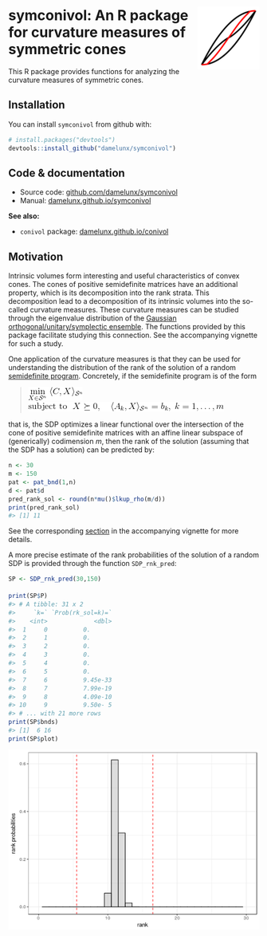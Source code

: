 
<!-- README.md is generated from README.Rmd. Please edit that file -->
symconivol:<img src="logo.png" width="125" height="125" align="right"/> An R package for curvature measures of symmetric cones
==============================================================================================================================

This R package provides functions for analyzing the curvature measures of symmetric cones.

Installation
------------

You can install `symconivol` from github with:

``` r
# install.packages("devtools")
devtools::install_github("damelunx/symconivol")
```

Code & documentation
--------------------

-   Source code: [github.com/damelunx/symconivol](http://github.com/damelunx/symconivol)
-   Manual: [damelunx.github.io/symconivol](http://damelunx.github.io/symconivol)

**See also:**

-   `conivol` package: [damelunx.github.io/conivol](http://damelunx.github.io/conivol)

Motivation
----------

Intrinsic volumes form interesting and useful characteristics of convex cones. The cones of positive semidefinite matrices have an additional property, which is its decomposition into the rank strata. This decomposition lead to a decomposition of its intrinsic volumes into the so-called curvature measures. These curvature measures can be studied through the eigenvalue distribution of the [Gaussian orthogonal/unitary/symplectic ensemble](https://en.wikipedia.org/wiki/Random_matrix). The functions provided by this package facilitate studying this connection. See the accompanying vignette for such a study.

One application of the curvature measures is that they can be used for understanding the distribution of the rank of the solution of a random [semidefinite program](https://en.wikipedia.org/wiki/Semidefinite_programming). Concretely, if the semidefinite program is of the form

> ![equation](README_figures/gif.latex-eq1.gif)
> ![equation](README_figures/gif.latex-eq2.gif)

that is, the SDP optimizes a linear functional over the intersection of the cone of positive semidefinite matrices with an affine linear subspace of (generically) codimension *m*, then the rank of the solution (assuming that the SDP has a solution) can be predicted by:

``` r
n <- 30
m <- 150
pat <- pat_bnd(1,n)
d <- pat$d
pred_rank_sol <- round(n*mu()$lkup_rho(m/d))
print(pred_rank_sol)
#> [1] 11
```

See the corresponding [section](http://damelunx.github.io/symconivol/articles/curv_meas.html#appl_SDP) in the accompanying vignette for more details.

A more precise estimate of the rank probabilities of the solution of a random SDP is provided through the function `SDP_rnk_pred`:

``` r
SP <- SDP_rnk_pred(30,150)

print(SP$P)
#> # A tibble: 31 x 2
#>     `k=` `Prob(rk_sol=k)=`
#>    <int>             <dbl>
#>  1     0          0.      
#>  2     1          0.      
#>  3     2          0.      
#>  4     3          0.      
#>  5     4          0.      
#>  6     5          0.      
#>  7     6          9.45e-33
#>  8     7          7.99e-19
#>  9     8          4.09e-10
#> 10     9          9.50e- 5
#> # ... with 21 more rows
print(SP$bnds)
#> [1]  6 16
print(SP$plot)
```

![](README_figures/SDP_rnk_pred-1.png)

